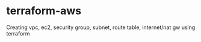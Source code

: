 # terraform-aws
Creating vpc, ec2, security group, subnet, route table, internet/nat gw using terraform
